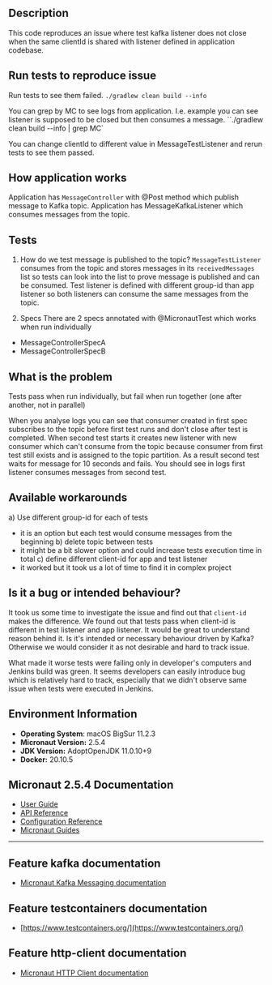 ## Description
This code reproduces an issue where test kafka listener does not close
when the same clientId is shared with listener defined in application codebase.

## Run tests to reproduce issue
Run tests to see them failed.
`./gradlew clean build --info`

You can grep by MC to see logs from application.
I.e. example you can see listener is supposed to be closed but then consumes a message.
``./gradlew clean build --info | grep MC`

You can change clientId to different value in MessageTestListener and rerun tests to see them passed.

## How application works
Application has `MessageController` with @Post method which publish message to Kafka topic.
Application has MessageKafkaListener which consumes messages from the topic.

## Tests
1. How do we test message is published to the topic?
`MessageTestListener` consumes from the topic and stores messages in its `receivedMessages` list so tests can look into the list to prove message is published and can be consumed.
Test listener is defined with different group-id than app listener so both listeners can consume the same messages from the topic.

2. Specs
There are 2 specs annotated with @MicronautTest which works when run individually
- MessageControllerSpecA
- MessageControllerSpecB

## What is the problem
Tests pass when run individually, but fail when run together (one after another, not in parallel)

When you analyse logs you can see that consumer created in first spec subscribes to the topic before first test runs and don't close after test is completed.
When second test starts it creates new listener with new consumer which can't consume from the topic because consumer from first test still exists and is assigned to the topic partition.
As a result second test waits for message for 10 seconds and fails.
You should see in logs first listener consumes messages from second test.

## Available workarounds
a) Use different group-id for each of tests
 - it is an option but each test would consume messages from the beginning
b) delete topic between tests
 - it might be a bit slower option and could increase tests execution time in total
c) define different client-id for app and test listener
 - it worked but it took us a lot of time to find it in complex project

## Is it a bug or intended behaviour?
It took us some time to investigate the issue and find out that `client-id` makes the difference.
We found out that tests pass when client-id is different in test listener and app listener.
It would be great to understand reason behind it.
Is it's intended or necessary behaviour driven by Kafka?
Otherwise we would consider it as not desirable and hard to track issue.

What made it worse tests were failing only in developer's computers and Jenkins build was green.
It seems developers can easily introduce bug which is relatively hard to track,
 especially that we didn't observe same issue when tests were executed in Jenkins.

## Environment Information

- **Operating System**: macOS BigSur 11.2.3
- **Micronaut Version:** 2.5.4
- **JDK Version:** AdoptOpenJDK 11.0.10+9
- **Docker:** 20.10.5

## Micronaut 2.5.4 Documentation

- [User Guide](https://docs.micronaut.io/2.5.4/guide/index.html)
- [API Reference](https://docs.micronaut.io/2.5.4/api/index.html)
- [Configuration Reference](https://docs.micronaut.io/2.5.4/guide/configurationreference.html)
- [Micronaut Guides](https://guides.micronaut.io/index.html)
---

## Feature kafka documentation

- [Micronaut Kafka Messaging documentation](https://micronaut-projects.github.io/micronaut-kafka/latest/guide/index.html)

## Feature testcontainers documentation

- [https://www.testcontainers.org/](https://www.testcontainers.org/)

## Feature http-client documentation

- [Micronaut HTTP Client documentation](https://docs.micronaut.io/latest/guide/index.html#httpClient)

